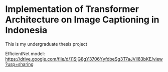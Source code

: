 # Implementation of Transformer Architecture on Image Captioning in Indonesia
This is my undergraduate thesis project

EfficientNet model:
https://drive.google.com/file/d/11SjG8gY3706YyfdbeSg3T7aJVll83bKE/view?usp=sharing
